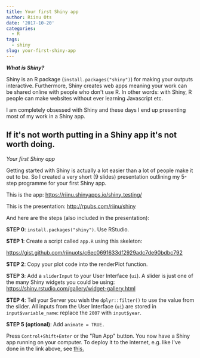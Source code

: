```yaml
---
title: Your first Shiny app
author: Riinu Ots
date: '2017-10-20'
categories:
  - R
tags:
  - shiny
slug: your-first-shiny-app
---
```


_**What is Shiny?**_

Shiny is an R package (`install.packages("shiny")`) for making your outputs interactive. Furthermore, Shiny creates web apps meaning your work can be shared online with people who don't use R. In other words: with Shiny, R people can make websites without ever learning Javascript etc.

I am completely obsessed with Shiny and these days I end up presenting most of my work in a Shiny app.

## If it's not worth putting in a Shiny app it's not worth doing.

_Your first Shiny app_

Getting started with Shiny is actually a lot easier than a lot of people make it out to be. So I created a very short (9 slides) presentation outlining my 5-step programme for your first Shiny app.

This is the app: <https://riinu.shinyapps.io/shiny_testing/>

This is the presentation: <http://rpubs.com/riinu/shiny>

And here are the steps (also included in the presentation):

**STEP 0**: `install.packages("shiny")`. Use RStudio.

**STEP 1**: Create a script called `app.R` using this skeleton:

https://gist.github.com/riinuots/c6ec0691633df2929adc7de90bdbc792

**STEP 2**: Copy your plot code into the renderPlot function.

**STEP 3**: Add a `sliderInput` to your User Interface (`ui`). A slider is just one of the many Shiny widgets you could be using: https://shiny.rstudio.com/gallery/widget-gallery.html

**STEP 4**: Tell your Server you wish the `dplyr::filter()` to use the value from the slider. All inputs from the User Interface (`ui`) are stored in `input$variable_name`: replace the `2007` with `input$year`.

**STEP 5 (optional)**: Add `animate = TRUE.`

Press `Control+Shift+Enter` or the "Run App" button. You now have a Shiny app running on your computer. To deploy it to the internet, e.g. like I've done in the link above, see [this.](http://docs.rstudio.com/shinyapps.io/getting-started.html#deploying-applications)
